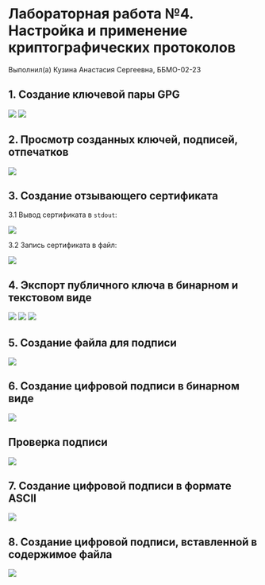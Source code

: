 # Лабораторная работа №4. Настройка и применение криптографических протоколов

Выполнил(а) Кузина Анастасия Сергеевна, ББМО-02-23

## 1. Создание ключевой пары GPG

![](./screenshots/1.png)
![](./screenshots/2.png)

## 2. Просмотр созданных ключей, подписей, отпечатков

![](./screenshots/3.png)

## 3. Создание отзывающего сертификата

3.1 Вывод сертификата в `stdout`:

![](./screenshots/4.png)

3.2 Запись сертификата в файл: 

![](./screenshots/5.png)

## 4. Экспорт публичного ключа в бинарном и текстовом виде

![](./screenshots/6.png)
![](./screenshots/7.png)
![](./screenshots/8.png)

## 5. Создание файла для подписи

![](./screenshots/9.png)

## 6. Создание цифровой подписи в бинарном виде

![](./screenshots/10.png)

## Проверка подписи

![](./screenshots/11.png)

## 7. Создание цифровой подписи в формате ASCII

![](./screenshots/12.png)

## 8. Создание цифровой подписи, вставленной в содержимое файла

![](./screenshots/13.png)
